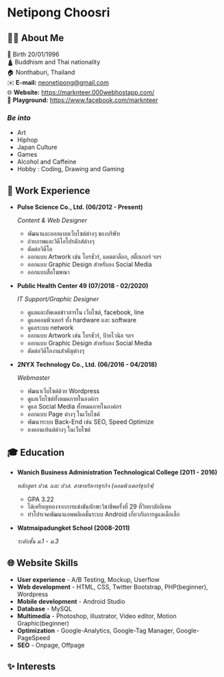 # Netipong Choosri

## 🙋‍♂️ About Me

👶 Birth 20/01/1996 <br/>
🛕 Buddhism and Thai nationality <br/>
🏠 Nonthaburi, Thailand <br/>
✉️ **E-mail:** neonetipong@gmail.com <br/> 
🌐 **Website:** https://marknteer.000webhostapp.com/ <br/> 
🎌 **Playground:** https://www.facebook.com/marknteer <br/> 

### ***Be into***
  * Art
  * Hiphop
  * Japan Culture
  * Games
  * Alcohol and Caffeine
  * Hobby : Coding, Drawing and Gaming

## 💼 Work Experience

* **Pulse Science Co., Ltd. (06/2012 - Present)**

  *Content & Web Designer*
    * พัฒนาและออกแบบเว็บไซต์ต่างๆ ของบริษัท
    * ถ่ายภาพและวิดีโอโปรดักส์ต่างๆ
    * ตัดต่อวิดีโอ
    * ออกแบบ Artwork เช่น โบรชัวร์, แคตตาล็อก, สติ๊กเกอร์ ฯลฯ
    * ออกแบบ Graphic Design สำหรับลง Social Media
    * ออกแบบสื่อโฆษณา

* **Public Health Center 49 (07/2018 - 02/2020)**

  *IT Support/Graphic Designer*
    * ดูแลและอัพเดตข่าวสารใน เว็บไซต์, facebook, line
    * ดูแลคอมพิวเตอร์ ทั้ง hardware และ software
    * ดูแลระบบ network
    * ออกแบบ Artwork เช่น โบรชัวร์, ป้ายไวนิล ฯลฯ
    * ออกแบบ Graphic Design สำหรับลง Social Media
    * ตัดต่อวิดีโองานสำคัญต่างๆ

* **2NYX Technology Co., Ltd. (06/2016 - 04/2018)**

  *Webmaster*
    * พัฒนาเว็บไซต์ด้วย Wordpress
    * ดูแลเว็บไซต์ทั้งหมดภายในองค์กร
    * ดูแล Social Media ทั้งหมดภายในองค์กร
    * ออกแบบ Page ต่างๆ ในเว็บไซต์
    * พัฒนาระบบ Back-End เช่น SEO, Speed Optimize
    * ลงคอนเท้นต์ต่างๆ ในเว็บไซต์
    
## 🎓 Education

* **Wanich Business Administration Technological College (2011 - 2016)**

    *หลักสูตร ปวช. และ ปวส. สาขาบริหารธุรกิจ (คอมพิวเตอร์ธุรกิจ)*
    * GPA 3.22
    * ได้เหรียญทองจากการแข่งขันทักษะวิชาชีพครั้งที่ 29 ที่วิทยาลัยอีเทค
    * ทำโปรเจคพัฒนาแอพพลิเคชั่นระบบ Android เกี่ยวกับการดูแลเด็กเล็ก

* **Watmaipadungket School (2008-2011)**

    *ระดับชั้น ม.1 - ม.3* 

## 🌐 Website Skills

* **User experience** - A/B Testing, Mockup, Userflow
* **Web development** - HTML, CSS, Twitter Bootstrap, PHP(beginner), Wordpress
* **Mobile development** - Android Studio
* **Database** - MySQL
* **Multimedia** - Photoshop, illustrator, Video editor, Motion Graphic(beginner)
* **Optimization** - Google-Analytics, Google-Tag Manager, Google-PageSpeed
* **SEO** - Onpage, Offpage

## ✨ Interests


